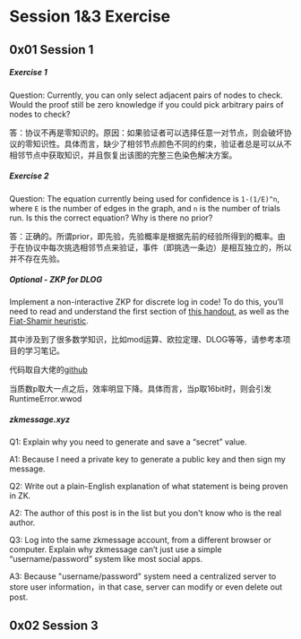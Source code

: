 # Session 1&3 Exercise

## 0x01 Session 1

##### Exercise 1

Question: Currently, you can only select adjacent pairs of nodes to check. Would the proof still be zero knowledge if you could pick arbitrary pairs of nodes to check?

答：协议不再是零知识的。原因：如果验证者可以选择任意一对节点，则会破坏协议的零知识性。具体而言，缺少了相邻节点颜色不同的约束，验证者总是可以从不相邻节点中获取知识，并且恢复出该图的完整三色染色解决方案。

##### Exercise 2

Question: The equation currently being used for confidence is `1-(1/E)^n`, where `E` is the number of edges in the graph, and `n` is the number of trials run. Is this the correct equation? Why is there no prior?

答：正确的。所谓prior，即先验，先验概率是根据先前的经验所得到的概率。由于在协议中每次挑选相邻节点来验证，事件（即挑选一条边）是相互独立的，所以并不存在先验。

##### Optional - ZKP for DLOG

Implement a non-interactive ZKP for discrete log in code! To do this, you’ll need to read and understand the first section of [this handout](https://people.eecs.berkeley.edu/~jfc/cs174/lecs/lec24/lec24.pdf), as well as the [Fiat-Shamir heuristic](https://en.wikipedia.org/wiki/Fiat–Shamir_heuristic).

其中涉及到了很多数学知识，比如mod运算、欧拉定理、DLOG等等，请参考本项目的学习笔记。

代码取自大佬的[github](https://github.com/dajuguan/MIT-IAP-2023/blob/main/Session_1_code.py)

当质数p取大一点之后，效率明显下降。具体而言，当p取16bit时，则会引发RuntimeError.wwod

##### zkmessage.xyz

Q1: Explain why you need to generate and save a “secret” value.

A1: Because I need a private key to generate a public key and then sign my message.

Q2: Write out a plain-English explanation of what statement is being proven in ZK.

A2: The author of this post is in the list but you don't know who is the real author.

Q3: Log into the same zkmessage account, from a different browser or computer. Explain why zkmessage can’t just use a simple “username/password” system like most social apps.

A3: Because "username/password" system need a centralized server to store user information，in that case, server can modify or even delete out post. 

## 0x02 Session 3